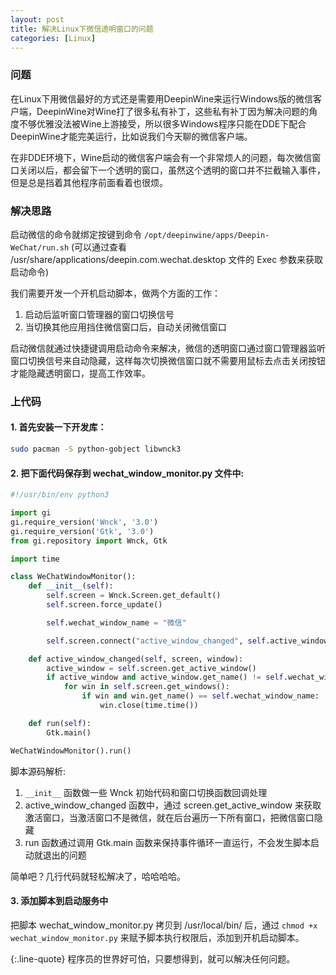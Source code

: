 ```yaml
---
layout: post
title: 解决Linux下微信透明窗口的问题
categories: [Linux]
---
```


### 问题
在Linux下用微信最好的方式还是需要用DeepinWine来运行Windows版的微信客户端，DeepinWine对Wine打了很多私有补丁，这些私有补丁因为解决问题的角度不够优雅没法被Wine上游接受，所以很多Windows程序只能在DDE下配合DeepinWine才能完美运行，比如说我们今天聊的微信客户端。

在非DDE环境下，Wine启动的微信客户端会有一个非常烦人的问题，每次微信窗口关闭以后，都会留下一个透明的窗口，虽然这个透明的窗口并不拦截输入事件，但是总是挡着其他程序前面看着也很烦。

### 解决思路
启动微信的命令就绑定按键到命令 ```/opt/deepinwine/apps/Deepin-WeChat/run.sh``` (可以通过查看 /usr/share/applications/deepin.com.wechat.desktop 文件的 Exec 参数来获取启动命令)

我们需要开发一个开机启动脚本，做两个方面的工作：
1. 启动后监听窗口管理器的窗口切换信号
2. 当切换其他应用挡住微信窗口后，自动关闭微信窗口

启动微信就通过快捷键调用启动命令来解决，微信的透明窗口通过窗口管理器监听窗口切换信号来自动隐藏，这样每次切换微信窗口就不需要用鼠标去点击关闭按钮才能隐藏透明窗口，提高工作效率。

### 上代码

#### 1. 首先安装一下开发库：

```bash
sudo pacman -S python-gobject libwnck3
```

#### 2. 把下面代码保存到 wechat_window_monitor.py 文件中:

```python
#!/usr/bin/env python3

import gi
gi.require_version('Wnck', '3.0')
gi.require_version('Gtk', '3.0')
from gi.repository import Wnck, Gtk

import time

class WeChatWindowMonitor():
    def __init__(self):
        self.screen = Wnck.Screen.get_default()
        self.screen.force_update()

        self.wechat_window_name = "微信"

        self.screen.connect("active_window_changed", self.active_window_changed)

    def active_window_changed(self, screen, window):
        active_window = self.screen.get_active_window()
        if active_window and active_window.get_name() != self.wechat_window_name:
            for win in self.screen.get_windows():
                if win and win.get_name() == self.wechat_window_name:
                    win.close(time.time())

    def run(self):
        Gtk.main()

WeChatWindowMonitor().run()
```

脚本源码解析:
1. ```__init__``` 函数做一些 Wnck 初始代码和窗口切换函数回调处理
2. active_window_changed 函数中，通过 screen.get_active_window 来获取激活窗口，当激活窗口不是微信，就在后台遍历一下所有窗口，把微信窗口隐藏
3. run 函数通过调用 Gtk.main 函数来保持事件循环一直运行，不会发生脚本启动就退出的问题

简单吧？几行代码就轻松解决了，哈哈哈哈。

#### 3. 添加脚本到启动服务中
把脚本 wechat_window_monitor.py 拷贝到 /usr/local/bin/ 后，通过 ```chmod +x wechat_window_monitor.py``` 来赋予脚本执行权限后，添加到开机启动脚本。

{:.line-quote}
程序员的世界好可怕，只要想得到，就可以解决任何问题。
